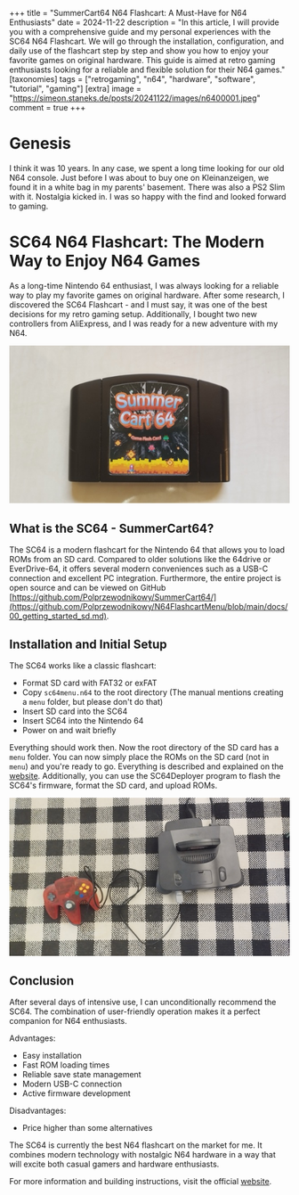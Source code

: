 +++
title = "SummerCart64 N64 Flashcart: A Must-Have for N64 Enthusiasts"
date = 2024-11-22
description = "In this article, I will provide you with a comprehensive guide and my personal experiences with the SC64 N64 Flashcart. We will go through the installation, configuration, and daily use of the flashcart step by step and show you how to enjoy your favorite games on original hardware. This guide is aimed at retro gaming enthusiasts looking for a reliable and flexible solution for their N64 games."
[taxonomies]
tags = ["retrogaming", "n64", "hardware", "software", "tutorial", "gaming"]
[extra]
image = "https://simeon.staneks.de/posts/20241122/images/n6400001.jpeg"
comment =  true
+++

# Genesis
I think it was 10 years. In any case, we spent a long time looking for our old N64 console. Just before I was about to buy one on Kleinanzeigen, we found it in a white bag in my parents' basement. There was also a PS2 Slim with it. Nostalgia kicked in. I was so happy with the find and looked forward to gaming.

# SC64 N64 Flashcart: The Modern Way to Enjoy N64 Games

As a long-time Nintendo 64 enthusiast, I was always looking for a reliable way to play my favorite games on original hardware. After some research, I discovered the SC64 Flashcart - and I must say, it was one of the best decisions for my retro gaming setup. Additionally, I bought two new controllers from AliExpress, and I was ready for a new adventure with my N64.

![N64 SC64](images/n6400001.jpeg)

## What is the SC64 - SummerCart64?

The SC64 is a modern flashcart for the Nintendo 64 that allows you to load ROMs from an SD card. Compared to older solutions like the 64drive or EverDrive-64, it offers several modern conveniences such as a USB-C connection and excellent PC integration. Furthermore, the entire project is open source and can be viewed on GitHub [https://github.com/Polprzewodnikowy/SummerCart64/](https://github.com/Polprzewodnikowy/N64FlashcartMenu/blob/main/docs/00_getting_started_sd.md).

## Installation and Initial Setup

The SC64 works like a classic flashcart:
- Format SD card with FAT32 or exFAT
- Copy `sc64menu.n64` to the root directory (The manual mentions creating a `menu` folder, but please don't do that)
- Insert SD card into the SC64
- Insert SC64 into the Nintendo 64
- Power on and wait briefly

Everything should work then. Now the root directory of the SD card has a `menu` folder. You can now simply place the ROMs on the SD card (not in `menu`) and you're ready to go. Everything is described and explained on the [website](https://github.com/Polprzewodnikowy/SummerCart64/blob/main/docs/00_quick_startup_guide.md). Additionally, you can use the SC64Deployer program to flash the SC64's firmware, format the SD card, and upload ROMs.

![N64 SC64](images/n6400002.jpeg)

## Conclusion

After several days of intensive use, I can unconditionally recommend the SC64. The combination of user-friendly operation makes it a perfect companion for N64 enthusiasts.

Advantages:
- Easy installation
- Fast ROM loading times
- Reliable save state management
- Modern USB-C connection
- Active firmware development

Disadvantages:
- Price higher than some alternatives

The SC64 is currently the best N64 flashcart on the market for me. It combines modern technology with nostalgic N64 hardware in a way that will excite both casual gamers and hardware enthusiasts.

For more information and building instructions, visit the official [website](https://summercart64.dev/).
